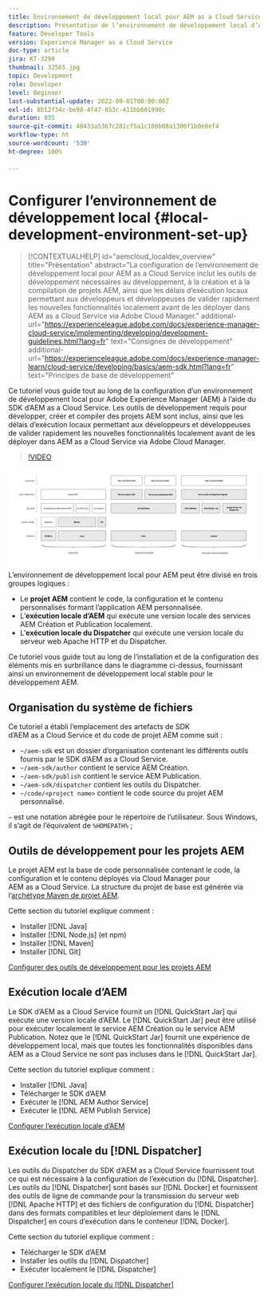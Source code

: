 ```yaml
---
title: Environnement de développement local pour AEM as a Cloud Service
description: Présentation de l’environnement de développement local d’Adobe Experience Manager (AEM).
feature: Developer Tools
version: Experience Manager as a Cloud Service
doc-type: article
jira: KT-3290
thumbnail: 32565.jpg
topic: Development
role: Developer
level: Beginner
last-substantial-update: 2022-09-01T00:00:00Z
exl-id: 8b12f34c-be98-4f47-853c-411bb601990c
duration: 835
source-git-commit: 48433a5367c281cf5a1c106b08a1306f1b0e8ef4
workflow-type: ht
source-wordcount: '530'
ht-degree: 100%

---
```


# Configurer l’environnement de développement local {#local-development-environment-set-up}

>[!CONTEXTUALHELP]
>id="aemcloud_localdev_overview"
>title="Présentation"
>abstract="La configuration de l’environnement de développement local pour AEM as a Cloud Service inclut les outils de développement nécessaires au développement, à la création et à la compilation de projets AEM, ainsi que les délais d’exécution locaux permettant aux développeurs et développeuses de valider rapidement les nouvelles fonctionnalités localement avant de les déployer dans AEM as a Cloud Service via Adobe Cloud Manager."
>additional-url="https://experienceleague.adobe.com/docs/experience-manager-cloud-service/implementing/developing/development-guidelines.html?lang=fr" text="Consignes de développement"
>additional-url="https://experienceleague.adobe.com/docs/experience-manager-learn/cloud-service/developing/basics/aem-sdk.html?lang=fr" text="Principes de base de développement"

Ce tutoriel vous guide tout au long de la configuration d’un environnement de développement local pour Adobe Experience Manager (AEM) à l’aide du SDK d’AEM as a Cloud Service. Les outils de développement requis pour développer, créer et compiler des projets AEM sont inclus, ainsi que les délais d’exécution locaux permettant aux développeurs et développeuses de valider rapidement les nouvelles fonctionnalités localement avant de les déployer dans AEM as a Cloud Service via Adobe Cloud Manager.

>[!VIDEO](https://video.tv.adobe.com/v/36473?quality=12&learn=on&captions=fre_fr)

![Pile technologique de l’environnement de développement local d’AEM as a Cloud Service.](./assets/overview/aem-sdk-technology-stack.png)

L’environnement de développement local pour AEM peut être divisé en trois groupes logiques :

+ Le __projet AEM__ contient le code, la configuration et le contenu personnalisés formant l’application AEM personnalisée.
+ L’__exécution locale d’AEM__ qui exécute une version locale des services AEM Création et Publication localement.
+ L’__exécution locale du Dispatcher__ qui exécute une version locale du serveur web Apache HTTP et du Dispatcher.

Ce tutoriel vous guide tout au long de l’installation et de la configuration des éléments mis en surbrillance dans le diagramme ci-dessus, fournissant ainsi un environnement de développement local stable pour le développement AEM.

## Organisation du système de fichiers

Ce tutoriel a établi l’emplacement des artefacts de SDK d’AEM as a Cloud Service et du code de projet AEM comme suit :

+ `~/aem-sdk` est un dossier d’organisation contenant les différents outils fournis par le SDK d’AEM as a Cloud Service.
+ `~/aem-sdk/author` contient le service AEM Création.
+ `~/aem-sdk/publish` contient le service AEM Publication.
+ `~/aem-sdk/dispatcher` contient les outils du Dispatcher.
+ `~/code/<project name>` contient le code source du projet AEM personnalisé.

`~` est une notation abrégée pour le répertoire de l’utilisateur. Sous Windows, il s’agit de l’équivalent de `%HOMEPATH%` ;

## Outils de développement pour les projets AEM

Le projet AEM est la base de code personnalisée contenant le code, la configuration et le contenu déployés via Cloud Manager pour AEM as a Cloud Service. La structure du projet de base est générée via l’[archétype Maven de projet AEM](https://github.com/adobe/aem-project-archetype).

Cette section du tutoriel explique comment :

+ Installer [!DNL Java]
+ Installer [!DNL Node.js] (et npm)
+ Installer [!DNL Maven]
+ Installer [!DNL Git]

[Configurer des outils de développement pour les projets AEM](./development-tools.md)

## Exécution locale d’AEM

Le SDK d’AEM as a Cloud Service fournit un [!DNL QuickStart Jar] qui exécute une version locale d’AEM. Le [!DNL QuickStart Jar] peut être utilisé pour exécuter localement le service AEM Création ou le service AEM Publication. Notez que le [!DNL QuickStart Jar] fournit une expérience de développement local, mais que toutes les fonctionnalités disponibles dans AEM as a Cloud Service ne sont pas incluses dans le [!DNL QuickStart Jar].

Cette section du tutoriel explique comment :

+ Installer [!DNL Java]
+ Télécharger le SDK d’AEM
+ Exécuter le [!DNL AEM Author Service]
+ Exécuter le [!DNL AEM Publish Service]

[Configurer l’exécution locale d’AEM](./aem-runtime.md)

## Exécution locale du [!DNL Dispatcher]

Les outils du Dispatcher du SDK d’AEM as a Cloud Service fournissent tout ce qui est nécessaire à la configuration de l’exécution du [!DNL Dispatcher]. Les outils du [!DNL Dispatcher] sont basés sur [!DNL Docker] et fournissent des outils de ligne de commande pour la transmission du serveur web [!DNL Apache HTTP] et des fichiers de configuration du [!DNL Dispatcher] dans des formats compatibles et leur déploiement dans le [!DNL Dispatcher] en cours d’exécution dans le conteneur [!DNL Docker].

Cette section du tutoriel explique comment :

+ Télécharger le SDK d’AEM
+ Installer les outils du [!DNL Dispatcher]
+ Exécuter localement le [!DNL Dispatcher]

[Configurer l’exécution locale du  [!DNL Dispatcher] ](./dispatcher-tools.md)
